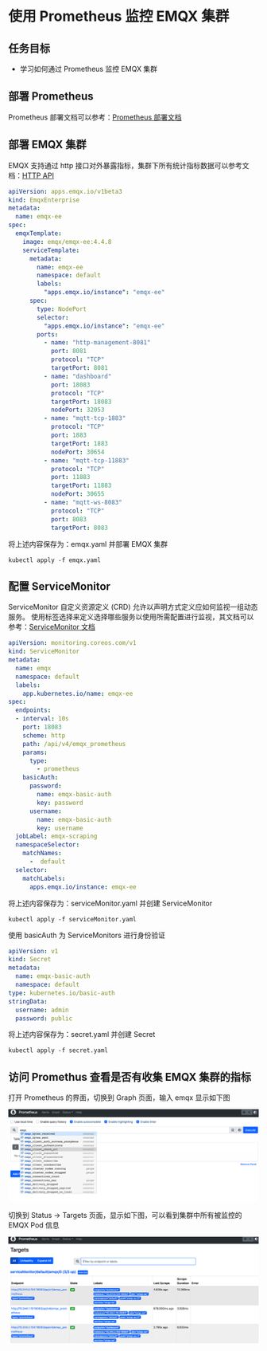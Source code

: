# 使用 Prometheus 监控 EMQX 集群

## 任务目标
- 学习如何通过 Prometheus 监控 EMQX 集群

## 部署 Prometheus 
Prometheus 部署文档可以参考：[Prometheus 部署文档](https://github.com/prometheus-operator/prometheus-operator)

## 部署 EMQX 集群
EMQX 支持通过 http 接口对外暴露指标，集群下所有统计指标数据可以参考文档：[HTTP API](https://www.emqx.io/docs/zh/v4.4/advanced/http-api.html#%E7%BB%9F%E8%AE%A1%E6%8C%87%E6%A0%87) 

```yaml
apiVersion: apps.emqx.io/v1beta3
kind: EmqxEnterprise
metadata:
  name: emqx-ee
spec:
  emqxTemplate:
    image: emqx/emqx-ee:4.4.8
    serviceTemplate:
      metadata:
        name: emqx-ee
        namespace: default
        labels:
          "apps.emqx.io/instance": "emqx-ee"
      spec:
        type: NodePort
        selector:
          "apps.emqx.io/instance": "emqx-ee"
        ports:
          - name: "http-management-8081"
            port: 8081
            protocol: "TCP"
            targetPort: 8081
          - name: "dashboard"
            port: 18083
            protocol: "TCP"
            targetPort: 18083
            nodePort: 32053
          - name: "mqtt-tcp-1883"
            protocol: "TCP"
            port: 1883
            targetPort: 1883
            nodePort: 30654
          - name: "mqtt-tcp-11883"
            protocol: "TCP"
            port: 11883
            targetPort: 11883
            nodePort: 30655
          - name: "mqtt-ws-8083"
            protocol: "TCP"
            port: 8083
            targetPort: 8083
```
将上述内容保存为：emqx.yaml 并部署 EMQX 集群

```
kubectl apply -f emqx.yaml
```

## 配置 ServiceMonitor 

ServiceMonitor 自定义资源定义 (CRD) 允许以声明方式定义应如何监视一组动态服务。 使用标签选择来定义选择哪些服务以使用所需配置进行监视，其文档可以参考：[ServiceMonitor 文档](https://github.com/prometheus-operator/prometheus-operator/blob/main/Documentation/design.md#servicemonitor)

```yaml
apiVersion: monitoring.coreos.com/v1
kind: ServiceMonitor
metadata:
  name: emqx
  namespace: default
  labels:
    app.kubernetes.io/name: emqx-ee
spec:
  endpoints:
  - interval: 10s
    port: 18083
    scheme: http
    path: /api/v4/emqx_prometheus
    params:
      type:
        - prometheus
    basicAuth:
      password:
        name: emqx-basic-auth
        key: password
      username:
        name: emqx-basic-auth
        key: username
  jobLabel: emqx-scraping
  namespaceSelector:
    matchNames:
      -  default
  selector:
    matchLabels:
      apps.emqx.io/instance: emqx-ee
```
将上述内容保存为：serviceMonitor.yaml 并创建 ServiceMonitor 

```
kubectl apply -f serviceMonitor.yaml
```
使用 basicAuth 为 ServiceMonitors 进行身份验证

```yaml
apiVersion: v1
kind: Secret
metadata:
  name: emqx-basic-auth
  namespace: default
type: kubernetes.io/basic-auth
stringData:
  username: admin
  password: public
```
将上述内容保存为：secret.yaml 并创建 Secret

```
kubectl apply -f secret.yaml
```

## 访问 Promethus 查看是否有收集 EMQX 集群的指标
打开 Prometheus 的界面，切换到 Graph 页面，输入 emqx 显示如下图

![](./assets/Prometheus-Graph.png)

切换到 Status → Targets 页面，显示如下图，可以看到集群中所有被监控的 EMQX Pod 信息  

![](./assets/Prometheus-Targets.png)

 

